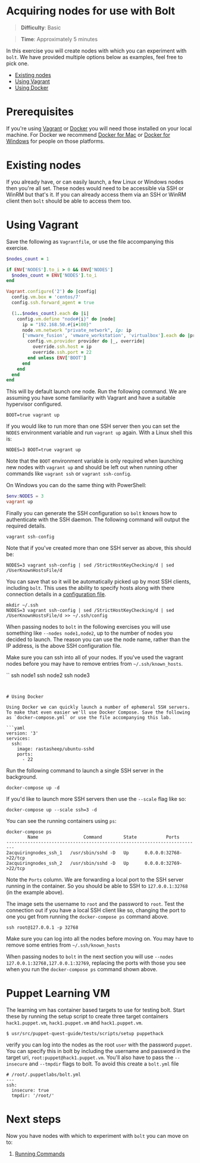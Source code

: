 # Acquiring nodes for use with Bolt

> **Difficulty**: Basic

> **Time**: Approximately 5 minutes

In this exercise you will create nodes with which you can experiment with `bolt`. We have provided multiple options below as examples, feel free to pick one.

- [Existing nodes](#existing-nodes)
- [Using Vagrant](#using-vagrant)
- [Using Docker](#using-docker)

# Prerequisites

If you're using [Vagrant](https://www.vagrantup.com/) or [Docker](https://www.docker.com/) you will need those installed on your local machine. For Docker we recommend [Docker for Mac](https://www.docker.com/docker-mac) or [Docker for Windows](https://www.docker.com/docker-windows) for people on those platforms.

# Existing nodes

If you already have, or can easily launch, a few Linux or Windows nodes then you're all set. These nodes would need to be accessible via SSH or WinRM but that's it. If you can already access them via an SSH or WinRM client then `bolt` should be able to access them too.

# Using Vagrant

Save the following as `Vagrantfile`, or use the file accompanying this exercise.

```ruby
$nodes_count = 1

if ENV['NODES'].to_i > 0 && ENV['NODES']
  $nodes_count = ENV['NODES'].to_i
end

Vagrant.configure('2') do |config|
  config.vm.box = 'centos/7'
  config.ssh.forward_agent = true

  (1..$nodes_count).each do |i|
    config.vm.define "node#{i}" do |node|
      ip = "192.168.50.#{i+100}"
      node.vm.network "private_network", ip: ip
      ['vmware_fusion', 'vmware_workstation', 'virtualbox'].each do |provider|
        config.vm.provider provider do |_, override|
          override.ssh.host = ip
          override.ssh.port = 22
        end unless ENV['BOOT']
      end
    end
  end
end
```

This will by default launch one node. Run the following command. We are assuming you have some familiarity with Vagrant and have a suitable hypervisor configured.

```
BOOT=true vagrant up
```

If you would like to run more than one SSH server then you can set the `NODES` environment variable and run `vagrant up` again. With a Linux shell this is:

```
NODES=3 BOOT=true vagrant up
```

Note that the `BOOT` environment variable is only required when launching new nodes with `vagrant up` and should be left out when running other commands like `vagrant ssh` or `vagrant ssh-config`.

On Windows you can do the same thing with PowerShell:

```powershell
$env:NODES = 3
vagrant up
```

Finally you can generate the SSH configuration so `bolt` knows how to authenticate with the SSH daemon. The following command will output the required details.

```
vagrant ssh-config
```

Note that if you've created more than one SSH server as above, this should be:

```
NODES=3 vagrant ssh-config | sed /StrictHostKeyChecking/d | sed /UserKnownHostsFile/d
```

You can save that so it will be automatically picked up by most SSH clients, including `bolt`. This uses the ability to specify hosts along with there connection details in a [configuration file](https://linux.die.net/man/5/ssh_config).

```
mkdir ~/.ssh
NODES=3 vagrant ssh-config | sed /StrictHostKeyChecking/d | sed /UserKnownHostsFile/d >> ~/.ssh/config
```

When passing nodes to `bolt` in the following exercises you will use something like `--nodes node1,node2`, up to the number of nodes you decided to launch. The reason you can use the node name, rather than the IP address, is the above SSH configuration file.

Make sure you can ssh into all of your nodes. If you've used the vagrant nodes before you may have to remove entries from `~/.ssh/known_hosts`.

``
ssh node1
ssh node2
ssh node3
```


# Using Docker

Using Docker we can quickly launch a number of ephemeral SSH servers. To make that even easier we'll use Docker Compose. Save the following as `docker-compose.yml` or use the file accompanying this lab.

```yaml
version: '3'
services:
  ssh:
    image: rastasheep/ubuntu-sshd
    ports:
      - 22
```

Run the following command to launch a single SSH server in the background.

```
docker-compose up -d
```

If you'd like to launch more SSH servers then use the `--scale` flag like so:

```
docker-compose up --scale ssh=3 -d
```

You can see the running containers using `ps`:

```
docker-compose ps
        Name                 Command        State           Ports
-------------------------------------------------------------------------
2acquiringnodes_ssh_1   /usr/sbin/sshd -D   Up      0.0.0.0:32768->22/tcp
2acquiringnodes_ssh_2   /usr/sbin/sshd -D   Up      0.0.0.0:32769->22/tcp
```

Note the `Ports` column. We are forwarding a local port to the SSH server running in the container. So you should be able to SSH to `127.0.0.1:32768` (in the example above).

The image sets the username to `root` and the password to `root`. Test the connection out if you have a local SSH client like so, changing the port to one you get from running the `docker-compose ps` command above.

```
ssh root@127.0.0.1 -p 32768
```

Make sure you can log into all the nodes before moving on. You may have to remove some entries from `~/.ssh/known_hosts`

When passing nodes to `bolt` in the next section you will use `--nodes 127.0.0.1:32768,127.0.0.1:32769`, replacing the ports with those you see when you run the `docker-compose ps` command shown above.

# Puppet Learning VM

The learning vm has container based targets to use for testing bolt. Start these by running the setup script to create three target containers `hack1.puppet.vm`, `hack1.puppet.vm` and `hack1.puppet.vm`.

```
$ usr/src/puppet-quest-guide/tests/scripts/setup puppethack
```

verify you can log into the nodes as the root `user` with the password `puppet`. You can specify this in bolt by including the username and password in the target uri, `root:puppet@hack1.puppet.vm`. You'll also have to pass the `--insecure` and `--tmpdir` flags to bolt. To avoid this create a `bolt.yml` file

```
# /root/.puppetlabs/bolt.yml
---
ssh:
  insecure: true
  tmpdir: '/root/'
```


# Next steps

Now you have nodes with which to experiment with `bolt` you can move on to:

1. [Running Commands](../3-running-commands)
